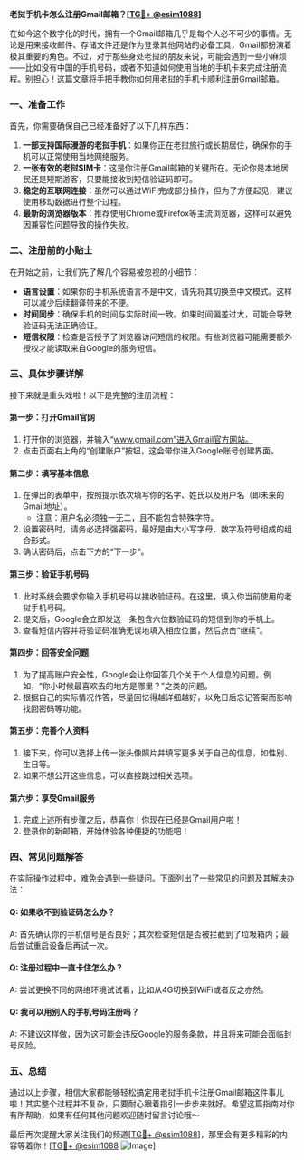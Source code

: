 **老挝手机卡怎么注册Gmail邮箱？[[TG💪+ @esim1088](https://t.me/s/esim1088)]**

在如今这个数字化的时代，拥有一个Gmail邮箱几乎是每个人必不可少的事情。无论是用来接收邮件、存储文件还是作为登录其他网站的必备工具，Gmail都扮演着极其重要的角色。不过，对于那些身处老挝的朋友来说，可能会遇到一些小麻烦——比如没有中国的手机号码，或者不知道如何使用当地的手机卡来完成注册流程。别担心！这篇文章将手把手教你如何用老挝的手机卡顺利注册Gmail邮箱。

### 一、准备工作

首先，你需要确保自己已经准备好了以下几样东西：

1. **一部支持国际漫游的老挝手机**：如果你正在老挝旅行或长期居住，确保你的手机可以正常使用当地网络服务。
2. **一张有效的老挝SIM卡**：这是你注册Gmail邮箱的关键所在。无论你是本地居民还是短期游客，只要能接收到短信验证码即可。
3. **稳定的互联网连接**：虽然可以通过WiFi完成部分操作，但为了方便起见，建议使用移动数据进行整个过程。
4. **最新的浏览器版本**：推荐使用Chrome或Firefox等主流浏览器，这样可以避免因兼容性问题导致的操作失败。

### 二、注册前的小贴士

在开始之前，让我们先了解几个容易被忽视的小细节：

- **语言设置**：如果你的手机系统语言不是中文，请先将其切换至中文模式。这样可以减少后续翻译带来的不便。
- **时间同步**：确保手机的时间与实际时间一致。如果时间偏差过大，可能会导致验证码无法正确验证。
- **短信权限**：检查是否授予了浏览器访问短信的权限。有些浏览器可能需要额外授权才能读取来自Google的服务短信。

### 三、具体步骤详解

接下来就是重头戏啦！以下是完整的注册流程：

#### 第一步：打开Gmail官网

1. 打开你的浏览器，并输入“www.gmail.com”进入Gmail官方网站。
2. 点击页面右上角的“创建账户”按钮，这会带你进入Google账号创建界面。

#### 第二步：填写基本信息

1. 在弹出的表单中，按照提示依次填写你的名字、姓氏以及用户名（即未来的Gmail地址）。
   - 注意：用户名必须独一无二，且不能包含特殊字符。
2. 设置密码时，请务必选择强密码，最好是由大小写字母、数字及符号组成的组合形式。
3. 确认密码后，点击下方的“下一步”。

#### 第三步：验证手机号码

1. 此时系统会要求你输入手机号码以接收验证码。在这里，填入你当前使用的老挝手机号码。
2. 提交后，Google会立即发送一条包含六位数验证码的短信到你的手机上。
3. 查看短信内容并将验证码准确无误地填入相应位置，然后点击“继续”。

#### 第四步：回答安全问题

1. 为了提高账户安全性，Google会让你回答几个关于个人信息的问题。例如，“你小时候最喜欢去的地方是哪里？”之类的问题。
2. 根据自己的实际情况作答，尽量回忆得越详细越好，以免日后忘记答案而影响找回密码等功能。

#### 第五步：完善个人资料

1. 接下来，你可以选择上传一张头像照片并填写更多关于自己的信息，如性别、生日等。
2. 如果不想公开这些信息，可以直接跳过相关选项。

#### 第六步：享受Gmail服务

1. 完成上述所有步骤之后，恭喜你！你现在已经是Gmail用户啦！
2. 登录你的新邮箱，开始体验各种便捷的功能吧！

### 四、常见问题解答

在实际操作过程中，难免会遇到一些疑问。下面列出了一些常见的问题及其解决办法：

#### Q: 如果收不到验证码怎么办？
A: 首先确认你的手机信号是否良好；其次检查短信是否被拦截到了垃圾箱内；最后尝试重启设备后再试一次。

#### Q: 注册过程中一直卡住怎么办？
A: 尝试更换不同的网络环境试试看，比如从4G切换到WiFi或者反之亦然。

#### Q: 我可以用别人的手机号码注册吗？
A: 不建议这样做，因为这可能会违反Google的服务条款，并且将来可能会面临封号风险。

### 五、总结

通过以上步骤，相信大家都能够轻松搞定用老挝手机卡注册Gmail邮箱这件事儿啦！其实整个过程并不复杂，只要耐心跟着指引一步步来就好。希望这篇指南对你有所帮助，如果有任何其他问题欢迎随时留言讨论哦～

最后再次提醒大家关注我们的频道[[TG💪+ @esim1088](https://t.me/s/esim1088)]，那里会有更多精彩的内容等着你！[[TG💪+ @esim1088](https://t.me/s/esim1088) ![Image](https://i.postimg.cc/4NQfJmqS/Snipaste-2025-05-13-00-14-12.png)]